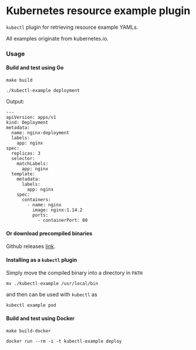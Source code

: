 # Kubernetes resource example plugin

`kubectl` plugin for retrieving resource example YAMLs.

All examples originate from kubernetes.io.

### Usage

#### Build and test using Go

`make build`

`./kubectl-example deployment`

Output:
```
---
apiVersion: apps/v1
kind: Deployment
metadata:
  name: nginx-deployment
  labels:
    app: nginx
spec:
  replicas: 3
  selector:
    matchLabels:
      app: nginx
  template:
    metadata:
      labels:
        app: nginx
    spec:
      containers:
        - name: nginx
          image: nginx:1.14.2
          ports:
            - containerPort: 80
```

#### Or download precompiled binaries

Github releases [link](https://github.com/talos-labs/kubectl-example/releases).

#### Installing as a `kubectl` plugin

Simply move the compiled binary into a directory in `PATH`

`mv ./kubectl-example /usr/local/bin`

and then can be used with `kubectl` as

`kubectl example pod`


#### Build and test using Docker

`make build-docker`

`docker run --rm -i -t kubectl-example deploy`
